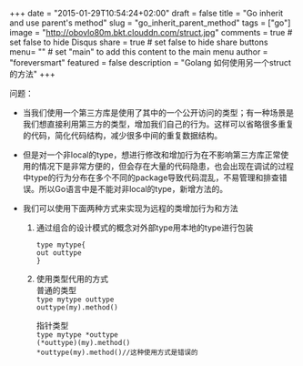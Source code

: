 +++
date = "2015-01-29T10:54:24+02:00"
draft = false
title = "Go inherit and use parent's method"
slug = "go_inherit_parent_method"
tags = ["go"]
image = "http://obovlo80m.bkt.clouddn.com/struct.jpg"
comments = true	# set false to hide Disqus
share = true	# set false to hide share buttons
menu= ""		# set "main" to add this content to the main menu
author = "foreversmart"
featured = false
description = "Golang 如何使用另一个struct的方法"
+++

问题：

- 当我们使用一个第三方库是使用了其中的一个公开访问的类型；有一种场景是我们想直接利用第三方的类型，增加我们自己的行为。这样可以省略很多重复的代码，简化代码结构，减少很多中间的重复数据结构。
    
- 但是对一个非local的type，想进行修改和增加行为在不影响第三方库正常使用的情况下是非常方便的，但会存在大量的代码隐患，也会出现在调试的过程中type的行为分布在多个不同的package导致代码混乱，不易管理和排查错误。所以Go语言中是不能对非local的type，新增方法的。

- 我们可以使用下面两种方式来实现为远程的类增加行为和方法

	1. 通过组合的设计模式的概念对外部type用本地的type进行包装  
		
		`type mytype{`  
			`out outtype`  
		`}`
		
	
	2. 使用类型代用的方式  
		普通的类型  
	`type mytype outtype`  
	 `outtype(my).method()`  

		指针类型  
	`type mytype *outtype`  
	`(*outtype)(my).method()`   
	`*outtype(my).method()//这种使用方式是错误的`  
